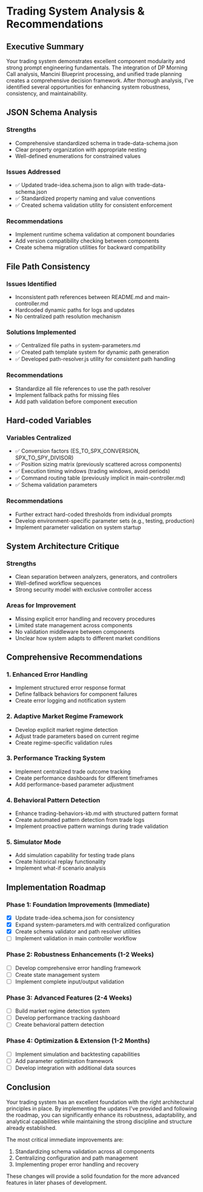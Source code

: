 # Trading System Analysis & Recommendations

## Executive Summary

Your trading system demonstrates excellent component modularity and strong prompt engineering fundamentals. The integration of DP Morning Call analysis, Mancini Blueprint processing, and unified trade planning creates a comprehensive decision framework. After thorough analysis, I've identified several opportunities for enhancing system robustness, consistency, and maintainability.

## JSON Schema Analysis

### Strengths
- Comprehensive standardized schema in trade-data-schema.json
- Clear property organization with appropriate nesting
- Well-defined enumerations for constrained values

### Issues Addressed
- ✅ Updated trade-idea.schema.json to align with trade-data-schema.json
- ✅ Standardized property naming and value conventions
- ✅ Created schema validation utility for consistent enforcement

### Recommendations
- Implement runtime schema validation at component boundaries
- Add version compatibility checking between components
- Create schema migration utilities for backward compatibility

## File Path Consistency

### Issues Identified
- Inconsistent path references between README.md and main-controller.md
- Hardcoded dynamic paths for logs and updates
- No centralized path resolution mechanism

### Solutions Implemented
- ✅ Centralized file paths in system-parameters.md
- ✅ Created path template system for dynamic path generation
- ✅ Developed path-resolver.js utility for consistent path handling

### Recommendations
- Standardize all file references to use the path resolver
- Implement fallback paths for missing files
- Add path validation before component execution

## Hard-coded Variables

### Variables Centralized
- ✅ Conversion factors (ES_TO_SPX_CONVERSION, SPX_TO_SPY_DIVISOR)
- ✅ Position sizing matrix (previously scattered across components)
- ✅ Execution timing windows (trading windows, avoid periods)
- ✅ Command routing table (previously implicit in main-controller.md)
- ✅ Schema validation parameters

### Recommendations
- Further extract hard-coded thresholds from individual prompts
- Develop environment-specific parameter sets (e.g., testing, production)
- Implement parameter validation on system startup

## System Architecture Critique

### Strengths
- Clean separation between analyzers, generators, and controllers
- Well-defined workflow sequences
- Strong security model with exclusive controller access

### Areas for Improvement
- Missing explicit error handling and recovery procedures
- Limited state management across components
- No validation middleware between components
- Unclear how system adapts to different market conditions

## Comprehensive Recommendations

### 1. Enhanced Error Handling
- Implement structured error response format
- Define fallback behaviors for component failures
- Create error logging and notification system

### 2. Adaptive Market Regime Framework
- Develop explicit market regime detection
- Adjust trade parameters based on current regime
- Create regime-specific validation rules

### 3. Performance Tracking System
- Implement centralized trade outcome tracking
- Create performance dashboards for different timeframes
- Add performance-based parameter adjustment

### 4. Behavioral Pattern Detection
- Enhance trading-behaviors-kb.md with structured pattern format
- Create automated pattern detection from trade logs
- Implement proactive pattern warnings during trade validation

### 5. Simulator Mode
- Add simulation capability for testing trade plans
- Create historical replay functionality
- Implement what-if scenario analysis

## Implementation Roadmap

### Phase 1: Foundation Improvements (Immediate)
- [x] Update trade-idea.schema.json for consistency
- [x] Expand system-parameters.md with centralized configuration
- [x] Create schema validator and path resolver utilities
- [ ] Implement validation in main controller workflow

### Phase 2: Robustness Enhancements (1-2 Weeks)
- [ ] Develop comprehensive error handling framework
- [ ] Create state management system
- [ ] Implement complete input/output validation

### Phase 3: Advanced Features (2-4 Weeks)
- [ ] Build market regime detection system
- [ ] Develop performance tracking dashboard
- [ ] Create behavioral pattern detection

### Phase 4: Optimization & Extension (1-2 Months)
- [ ] Implement simulation and backtesting capabilities
- [ ] Add parameter optimization framework
- [ ] Develop integration with additional data sources

## Conclusion

Your trading system has an excellent foundation with the right architectural principles in place. By implementing the updates I've provided and following the roadmap, you can significantly enhance its robustness, adaptability, and analytical capabilities while maintaining the strong discipline and structure already established.

The most critical immediate improvements are:
1. Standardizing schema validation across all components
2. Centralizing configuration and path management
3. Implementing proper error handling and recovery

These changes will provide a solid foundation for the more advanced features in later phases of development.